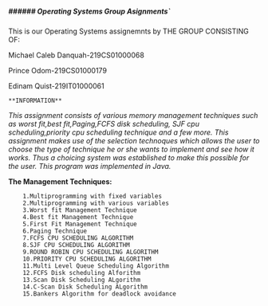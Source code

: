 ##### **###### *******Operating Systems Group Asignments*****`****

This is our Operating Systems assignemnts by THE GROUP CONSISTING OF: 

Michael Caleb Danquah-219CS01000068

Prince Odom-219CS01000179

Edinam Quist-219IT01000061

`**INFORMATION**`

_This assignment consists of various memory management techniques such as worst fit,best fit,Paging,FCFS disk scheduling,
SJF cpu scheduling,priority cpu scheduling technique and a few more.
This assignment makes use of the selection technoques which allows the user to choose the type of technique he or she wants to implement and see
how it works.
Thus a choicing system was established to make this possible for the user.
This program was implemented in Java._

**The Management Techniques:**

        1.Multiprogramming with fixed variables
        2.Multiprogramming with various variables
        3.Worst fit Management Technique
        4.Best fit Management Technique
        5.First Fit Management Technique
        6.Paging Technique
        7.FCFS CPU SCHEDULING ALGORITHM
        8.SJF CPU SCHEDULING ALGORITHM
        9.ROUND ROBIN CPU SCHEDULING ALGORITHM
        10.PRIORITY CPU SCHEDULING ALGORITHM
        11.Multi Level Queue Scheduling Algorithm
        12.FCFS Disk scheduling Alforithm
        13.Scan Disk Scheduling ALgorithm
        14.C-Scan Disk Scheduling ALgorithm
        15.Bankers Algorithm for deadlock avoidance